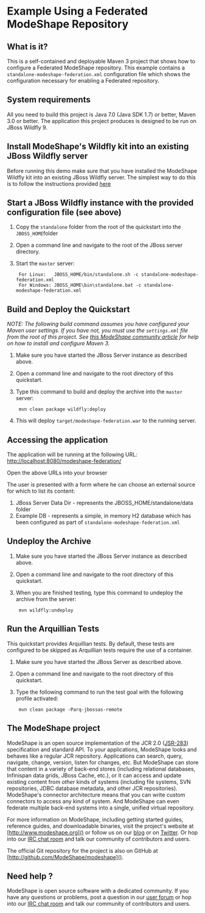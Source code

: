 Example Using a Federated ModeShape Repository
==============================================

What is it?
-----------

This is a self-contained and deployable Maven 3 project that shows how to configure a Federated ModeShape repository.
This example contains a `standalone-modeshape-federation.xml` configuration file which shows the configuration necessary for enabling a
Federated repository.

System requirements
-------------------

All you need to build this project is Java 7.0 (Java SDK 1.7) or better, Maven 3.0 or better.
The application this project produces is designed to be run on JBoss Wildfly 9.

Install ModeShape's Wildfly kit into an existing JBoss Wildfly server
---------------------------------------------------------------

Before running this demo make sure that you have installed the ModeShape Wildfly kit into an existing JBoss Wildfly server.
The simplest way to do this is to follow the instructions provided [here](https://docs.jboss.org/author/display/MODE/Installing+ModeShape+into+AS7)

Start a JBoss Wildfly instance with the provided configuration file (see above)
---------------------------------------------------------------------------

1. Copy the `standalone` folder from the root of the quickstart into the `JBOSS_HOME`folder
2. Open a command line and navigate to the root of the JBoss server directory.
3. Start the `master` server:

        For Linux:   JBOSS_HOME/bin/standalone.sh -c standalone-modeshape-federation.xml
        For Windows: JBOSS_HOME\bin\standalone.bat -c standalone-modeshape-federation.xml

Build and Deploy the Quickstart
-------------------------------

_NOTE: The following build command assumes you have configured your Maven user settings. If you have not, you must use the `settings.xml`
file from the root of this project. See [this ModeShape community article](http://community.jboss.org/wiki/ModeShapeandMaven)
for help on how to install and configure Maven 3._

1. Make sure you have started the JBoss Server instance as described above.
2. Open a command line and navigate to the root directory of this quickstart.
3. Type this command to build and deploy the archive into the `master` server:

        mvn clean package wildfly:deploy

4. This will deploy `target/modeshape-federation.war` to the running server.

Accessing the application
------------------------

The application will be running at the following URL: <http://localhost:8080/modeshape-federation/>

Open the above URLs into your browser

The user is presented with a form where he can choose an external source for which to list its content:

1. JBoss Server Data Dir - represents the JBOSS_HOME/standalone/data folder
2. Example DB - represents a simple, in memory H2 database which has been configured as part of  `standalone-modeshape-federation.xml`

Undeploy the Archive
--------------------

1. Make sure you have started the JBoss Server instance as described above.
2. Open a command line and navigate to the root directory of this quickstart.
3. When you are finished testing, type this command to undeploy the archive from the server:

        mvn wildfly:undeploy

Run the Arquillian Tests
-------------------------

This quickstart provides Arquillian tests. By default, these tests are configured to be skipped as Arquillian tests require the use of a container.

1. Make sure you have started the JBoss Server as described above.
2. Open a command line and navigate to the root directory of this quickstart.
3. Type the following command to run the test goal with the following profile activated:

        mvn clean package -Parq-jbossas-remote

The ModeShape project
---------------------
ModeShape is an open source implementation of the JCR 2.0 
([JSR-283](http://www.jcp.org/en/jsr/detail?id=283])) specification and 
standard API. To your applications, ModeShape looks and behaves like a 
regular JCR repository. Applications can search, query, navigate, change, 
version, listen for changes, etc. But ModeShape can store that content 
in a variety of back-end stores (including relational databases, Infinispan 
data grids, JBoss Cache, etc.), or it can access and update existing content 
from *other* kinds of systems (including file systems, SVN repositories, 
JDBC database metadata, and other JCR repositories). ModeShape's connector 
architecture means that you can write custom connectors to access any 
kind of system. And ModeShape can even federate multiple back-end systems 
into a single, unified virtual repository.

For more information on ModeShape, including getting started guides, 
reference guides, and downloadable binaries, visit the project's website 
at [http://www.modeshape.org]() or follow us on our [blog](http://modeshape.wordpress.org) 
or on [Twitter](http://twitter.com/modeshape). Or hop into our 
[IRC chat room](http://www.jboss.org/modeshape/chat) and talk our community 
of contributors and users.

The official Git repository for the project is also on GitHub at 
[http://github.com/ModeShape/modeshape]().

Need help ?
-----------

ModeShape is open source software with a dedicated community. If you have 
any questions or problems, post a question in our 
[user forum](http://community.jboss.org/en/modeshape) or hop into our 
[IRC chat room](http://www.jboss.org/modeshape/chat) and talk our 
community of contributors and users.